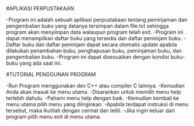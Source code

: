 #APLIKASI PERPUSTAKAAN

-Program ini adalah sebuah aplikasi perpustakaan tentang peminjaman dan pengembalian buku yang datanya tersimpan dalam file.txt sehingga program akan menyimpan data walaupun program telah exit.
-Program ini dapat menampilkan daftar buku yang tersedia dan daftar peminjam buku.
-Daftar buku dan daftar peminjam dapat secara otomatis update apabila dilakukan penambahan buku, penghapusan buku, peminjaman buku, dan pengembalian buku.
-Program ini dapat disesuaikan dengan kondisi buku-buku yang ada saat ini.

#TUTORIAL PENGGUNAN PROGRAM

-Run Program menggunakan dev C++ atau compiler C lainnya.
-Kemudian Anda akan masuk ke menu utama.
-Disarankan untuk memilih menu help terlebih dahulu.
-Pahami menu help dengan baik.
-Kemudian kembali ke menu utama pilih menu yang diinginkan.
-Apabila terdapat instruksi di menu tersebut, maka ikutilah dengan cermat dan teliti.
-Jika ingin keluar dari program pilih menu exit di menu utama.

